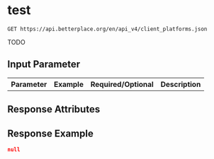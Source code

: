 
# test

```nginx
GET https://api.betterplace.org/en/api_v4/client_platforms.json
```

TODO

## Input Parameter

<table>
  <tr>
    <th>Parameter</th>
    <th>Example</th>
    <th>Required/Optional</th>
    <th>Description</th>
  </tr>
</table>

## Response Attributes


## Response Example

```json
null
```

